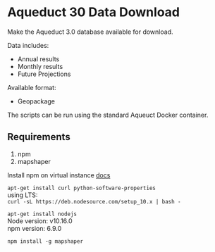 # Aqueduct 30 Data Download
Make the Aqueduct 3.0 database available for download.

Data includes:  

- Annual results
- Monthly results
- Future Projections 

Available format:  

- Geopackage

The scripts can be run using the standard Aqueuct Docker container. 


## Requirements

1. npm
1. mapshaper

Install npm on virtual instance [docs](https://tecadmin.net/install-latest-nodejs-npm-on-ubuntu/)

`apt-get install curl python-software-properties`  
using LTS:  
`curl -sL https://deb.nodesource.com/setup_10.x | bash -`  

`apt-get install nodejs`  
Node version: v10.16.0  
npm version: 6.9.0  

`npm install -g mapshaper`


